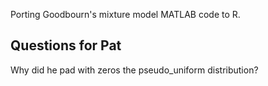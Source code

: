 Porting Goodbourn's mixture model MATLAB code to R.

## Questions for Pat

Why did he pad with zeros the pseudo_uniform distribution?
